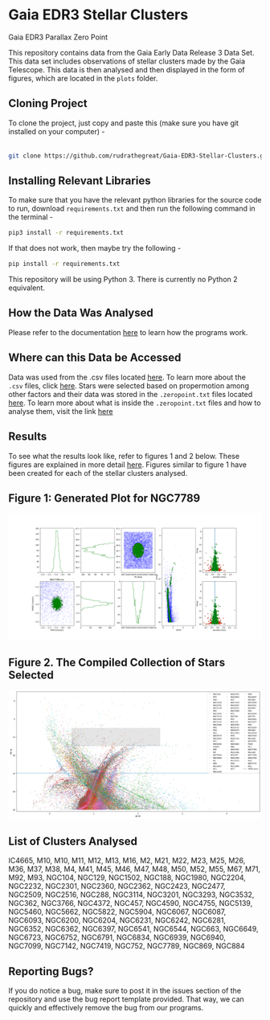 # Gaia EDR3 Stellar Clusters
Gaia EDR3 Parallax Zero Point

This repository contains data from the Gaia Early Data Release 3 Data Set. This data set includes observations of stellar clusters made by the Gaia Telescope. This data is then analysed and then displayed in the form of figures, which are located in the `plots` folder.

## Cloning Project

To clone the project, just copy and paste this (make sure you have git installed on your computer) - 

```Bash

git clone https://github.com/rudrathegreat/Gaia-EDR3-Stellar-Clusters.git .

```

## Installing Relevant Libraries

To make sure that you have the relevant python libraries for the source code to run, download `requirements.txt` and then run the following command in the terminal - 

```Bash
pip3 install -r requirements.txt
```
If that does not work, then maybe try the following - 

```Bash
pip install -r requirements.txt
```
This repository will be using Python 3. There is currently no Python 2 equivalent.

## How the Data Was Analysed

Please refer to the documentation [here](https://github.com/rudrathegreat/Gaia-EDR3-Stellar-Clusters/blob/main/src/docs.md) to learn how the programs work.

## Where can this Data be Accessed

Data was used from the .csv files located [here](https://github.com/rudrathegreat/Gaia-EDR3-Stellar-Clusters/tree/main/cluster_data). To learn more about the `.csv` files, click [here](https://github.com/rudrathegreat/Gaia-EDR3-Stellar-Clusters/blob/main/cluster_data/docs.md). Stars were selected based on propermotion among other factors and their data was stored in the `.zeropoint.txt` files located [here](https://github.com/rudrathegreat/Gaia-EDR3-Stellar-Clusters/tree/main/analysis). To learn more about what is inside the `.zeropoint.txt` files and how to analyse them, visit the link [here](https://github.com/rudrathegreat/Gaia-EDR3-Stellar-Clusters/blob/main/analysis/docs.md)

## Results

To see what the results look like, refer to figures 1 and 2 below. These figures are explained in more detail [here](https://github.com/rudrathegreat/Gaia-EDR3-Stellar-Clusters/blob/main/plots/docs.md). Figures similar to figure 1 have been created for each of the stellar clusters analysed.

## Figure 1: Generated Plot for NGC7789
![Generated Plot for NGC7789](https://github.com/rudrathegreat/Gaia-EDR3-Stellar-Clusters/blob/main/plots/NGC7789.png)

## Figure 2. The Compiled Collection of Stars Selected
![The Compiled Collection of Stars Selected](https://github.com/rudrathegreat/Gaia-EDR3-Stellar-Clusters/blob/main/plots/Gaia-EDR3-cluster-sample.png)

## List of Clusters Analysed

IC4665,
M10,
M10,
M11,
M12,
M13,
M16,
M2,
M21,
M22,
M23,
M25,
M26,
M36,
M37,
M38,
M4,
M41,
M45,
M46,
M47,
M48,
M50,
M52,
M55,
M67,
M71,
M92,
M93,
NGC104,
NGC129,
NGC1502,
NGC188,
NGC1980,
NGC2204,
NGC2232,
NGC2301,
NGC2360,
NGC2362,
NGC2423,
NGC2477,
NGC2509,
NGC2516,
NGC288,
NGC3114,
NGC3201,
NGC3293,
NGC3532,
NGC362,
NGC3766,
NGC4372,
NGC457,
NGC4590,
NGC4755,
NGC5139,
NGC5460,
NGC5662,
NGC5822,
NGC5904,
NGC6067,
NGC6087,
NGC6093,
NGC6200,
NGC6204,
NGC6231,
NGC6242,
NGC6281,
NGC6352,
NGC6362,
NGC6397,
NGC6541,
NGC6544,
NGC663,
NGC6649,
NGC6723,
NGC6752,
NGC6791,
NGC6834,
NGC6939,
NGC6940,
NGC7099,
NGC7142,
NGC7419,
NGC752,
NGC7789,
NGC869,
NGC884

## Reporting Bugs?

If you do notice a bug, make sure to post it in the issues section of the repository and use the bug report template provided. That way, we can quickly and effectively remove the bug from our programs.
